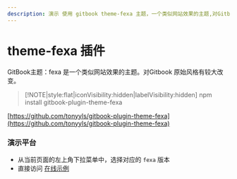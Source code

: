 ```yaml
---
description: 演示 使用 gitbook theme-fexa 主题，一个类似网站效果的主题,对Gitbook 原始风格有较大改变。
---
```

# theme-fexa 插件

GitBook主题：fexa 是一个类似网站效果的主题。对Gitbook 原始风格有较大改变。

> [!NOTE|style:flat|iconVisibility:hidden|labelVisibility:hidden]
> npm install gitbook-plugin-theme-fexa

[https://github.com/tonyyls/gitbook-plugin-theme-fexa](https://github.com/tonyyls/gitbook-plugin-theme-fexa)

### 演示平台

- 从当前页面的左上角下拉菜单中，选择对应的 `fexa` 版本
- 直接访问 [在线示例](https://www.mapull.com/gitbook/fexa/)